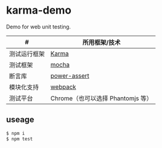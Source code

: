 # karma-demo

Demo for web unit testing.

| # | 所用框架/技术 |
| ------ | ------ |
| 测试运行框架 | [Karma](https://github.com/karma-runner/karma) |
| 测试框架 | [mocha](https://github.com/mochajs/mocha) |
| 断言库 | [power-assert](https://github.com/power-assert-js/power-assert) |
| 模块化支持 | [webpack](https://github.com/webpack/webpack) |
| 测试平台 | Chrome（也可以选择 Phantomjs 等） |

## useage
```bash
$ npm i
$ npm test
```
